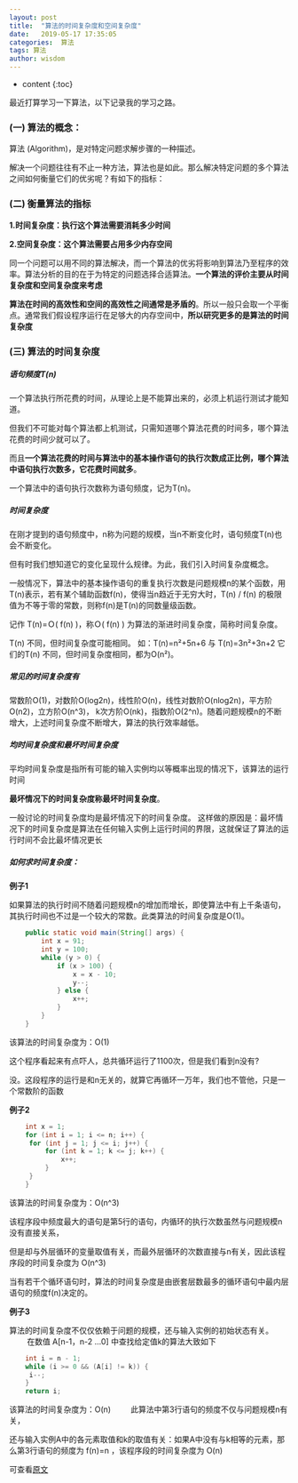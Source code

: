 ```yaml
---
layout: post
title:  "算法的时间复杂度和空间复杂度"
date:   2019-05-17 17:35:05
categories:  算法
tags: 算法
author: wisdom
---
```


* content
{:toc}

最近打算学习一下算法，以下记录我的学习之路。




### (一) 算法的概念：

算法 (Algorithm)，是对特定问题求解步骤的一种描述。

解决一个问题往往有不止一种方法，算法也是如此。那么解决特定问题的多个算法之间如何衡量它们的优劣呢？有如下的指标：


### (二) 衡量算法的指标

**1.时间复杂度：执行这个算法需要消耗多少时间**

**2.空间复杂度：这个算法需要占用多少内存空间**

同一个问题可以用不同的算法解决，而一个算法的优劣将影响到算法乃至程序的效率。算法分析的目的在于为特定的问题选择合适算法。**一个算法的评价主要从时间复杂度和空间复杂度来考虑**

**算法在时间的高效性和空间的高效性之间通常是矛盾的**。所以一般只会取一个平衡点。通常我们假设程序运行在足够大的内存空间中，**所以研究更多的是算法的时间复杂度**

### (三) 算法的时间复杂度

##### 语句频度T(n) 

一个算法执行所花费的时间，从理论上是不能算出来的，必须上机运行测试才能知道。

但我们不可能对每个算法都上机测试，只需知道哪个算法花费的时间多，哪个算法花费的时间少就可以了。

而且**一个算法花费的时间与算法中的基本操作语句的执行次数成正比例，哪个算法中语句执行次数多，它花费时间就多**。

一个算法中的语句执行次数称为语句频度，记为T(n)。

##### 时间复杂度

在刚才提到的语句频度中，n称为问题的规模，当n不断变化时，语句频度T(n)也会不断变化。

但有时我们想知道它的变化呈现什么规律。为此，我们引入时间复杂度概念。 

一般情况下，算法中的基本操作语句的重复执行次数是问题规模n的某个函数，用T(n)表示，若有某个辅助函数f(n)，使得当n趋近于无穷大时，T(n) / f(n) 的极限值为不等于零的常数，则称f(n)是T(n)的同数量级函数。

记作 T(n)=Ｏ( f(n) )，称Ｏ( f(n) )  为算法的渐进时间复杂度，简称时间复杂度。

T(n) 不同，但时间复杂度可能相同。 如：T(n)=n²+5n+6 与 T(n)=3n²+3n+2 它们的T(n) 不同，但时间复杂度相同，都为O(n²)。

##### 常见的时间复杂度有

常数阶O(1)，对数阶O(log2n)，线性阶O(n)，线性对数阶O(nlog2n)，平方阶O(n2)，立方阶O(n^3)， k次方阶O(nk)，指数阶O(2^n)。随着问题规模n的不断增大，上述时间复杂度不断增大，算法的执行效率越低。

##### 均时间复杂度和最坏时间复杂度

平均时间复杂度是指所有可能的输入实例均以等概率出现的情况下，该算法的运行时间

**最坏情况下的时间复杂度称最坏时间复杂度**。

一般讨论的时间复杂度均是最坏情况下的时间复杂度。 这样做的原因是：最坏情况下的时间复杂度是算法在任何输入实例上运行时间的界限，这就保证了算法的运行时间不会比最坏情况更长

##### 如何求时间复杂度：

**例子1**　


如果算法的执行时间不随着问题规模n的增加而增长，即使算法中有上千条语句，其执行时间也不过是一个较大的常数。此类算法的时间复杂度是O(1)。

```java
    public static void main(String[] args) {
        int x = 91;
        int y = 100;
        while (y > 0) {
            if (x > 100) {
                x = x - 10;
                y--;
            } else {
                x++;
            }
        }
    }
```    
该算法的时间复杂度为：O(1) 

这个程序看起来有点吓人，总共循环运行了1100次，但是我们看到n没有?

没。这段程序的运行是和n无关的，就算它再循环一万年，我们也不管他，只是一个常数阶的函数

**例子2**
```java
    int x = 1;
    for (int i = 1; i <= n; i++) {
     for (int j = 1; j <= i; j++) {
         for (int k = 1; k <= j; k++) {
             x++;
         }
     }
    }
```
该算法的时间复杂度为：O(n^3)  

该程序段中频度最大的语句是第5行的语句，内循环的执行次数虽然与问题规模n没有直接关系，

但是却与外层循环的变量取值有关，而最外层循环的次数直接与n有关，因此该程序段的时间复杂度为 O(n^3)
    
当有若干个循环语句时，算法的时间复杂度是由嵌套层数最多的循环语句中最内层语句的频度f(n)决定的。

**例子3**

算法的时间复杂度不仅仅依赖于问题的规模，还与输入实例的初始状态有关。
　　
在数值 A[n-1，n-2 ...0] 中查找给定值k的算法大致如下

```java
    int i = n - 1;
    while (i >= 0 && (A[i] != k)) {
     i--;
    }
    return i;
```
该算法的时间复杂度为：O(n)
  　　
此算法中第3行语句的频度不仅与问题规模n有关，

还与输入实例A中的各元素取值和k的取值有关：如果A中没有与k相等的元素，那么第3行语句的频度为 f(n)=n ，该程序段的时间复杂度为 O(n)  

可查看[原文](https://www.cnblogs.com/nnngu/p/8245787.html) 

   
